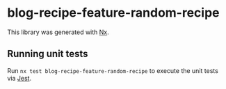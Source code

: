 # blog-recipe-feature-random-recipe

This library was generated with [Nx](https://nx.dev).

## Running unit tests

Run `nx test blog-recipe-feature-random-recipe` to execute the unit tests via [Jest](https://jestjs.io).
